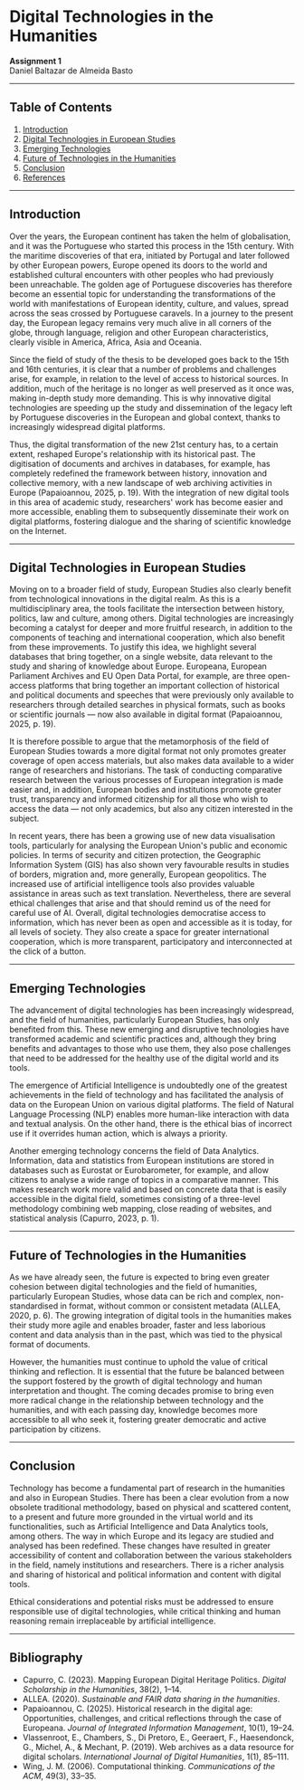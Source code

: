 # Digital Technologies in the Humanities

**Assignment 1**  
Daniel Baltazar de Almeida Basto

---

## Table of Contents

1. [Introduction](#introduction)
2. [Digital Technologies in European Studies](#digital-technologies-in-european-studies)
3. [Emerging Technologies](#emerging-technologies)
4. [Future of Technologies in the Humanities](#future-of-technologies-in-the-humanities)
5. [Conclusion](#conclusion)
6. [References](#references)

---

## Introduction

Over the years, the European continent has taken the helm of globalisation, and it was the Portuguese who started this process in the 15th century. With the maritime discoveries of that era, initiated by Portugal and later followed by other European powers, Europe opened its doors to the world and established cultural encounters with other peoples who had previously been unreachable. The golden age of Portuguese discoveries has therefore become an essential topic for understanding the transformations of the world with manifestations of European identity, culture, and values, spread across the seas crossed by Portuguese caravels. In a journey to the present day, the European legacy remains very much alive in all corners of the globe, through language, religion and other European characteristics, clearly visible in America, Africa, Asia and Oceania.

Since the field of study of the thesis to be developed goes back to the 15th and 16th centuries, it is clear that a number of problems and challenges arise, for example, in relation to the level of access to historical sources. In addition, much of the heritage is no longer as well preserved as it once was, making in-depth study more demanding. This is why innovative digital technologies are speeding up the study and dissemination of the legacy left by Portuguese discoveries in the European and global context, thanks to increasingly widespread digital platforms.

Thus, the digital transformation of the new 21st century has, to a certain extent, reshaped Europe's relationship with its historical past. The digitisation of documents and archives in databases, for example, has completely redefined the framework between history, innovation and collective memory, with a new landscape of web archiving activities in Europe (Papaioannou, 2025, p. 19). With the integration of new digital tools in this area of academic study, researchers' work has become easier and more accessible, enabling them to subsequently disseminate their work on digital platforms, fostering dialogue and the sharing of scientific knowledge on the Internet.

---

## Digital Technologies in European Studies

Moving on to a broader field of study, European Studies also clearly benefit from technological innovations in the digital realm. As this is a multidisciplinary area, the tools facilitate the intersection between history, politics, law and culture, among others. Digital technologies are increasingly becoming a catalyst for deeper and more fruitful research, in addition to the components of teaching and international cooperation, which also benefit from these improvements. To justify this idea, we highlight several databases that bring together, on a single website, data relevant to the study and sharing of knowledge about Europe. Europeana, European Parliament Archives and EU Open Data Portal, for example, are three open-access platforms that bring together an important collection of historical and political documents and speeches that were previously only available to researchers through detailed searches in physical formats, such as books or scientific journals — now also available in digital format (Papaioannou, 2025, p. 19).

It is therefore possible to argue that the metamorphosis of the field of European Studies towards a more digital format not only promotes greater coverage of open access materials, but also makes data available to a wider range of researchers and historians. The task of conducting comparative research between the various processes of European integration is made easier and, in addition, European bodies and institutions promote greater trust, transparency and informed citizenship for all those who wish to access the data — not only academics, but also any citizen interested in the subject.

In recent years, there has been a growing use of new data visualisation tools, particularly for analysing the European Union's public and economic policies. In terms of security and citizen protection, the Geographic Information System (GIS) has also shown very favourable results in studies of borders, migration and, more generally, European geopolitics. The increased use of artificial intelligence tools also provides valuable assistance in areas such as text translation. Nevertheless, there are several ethical challenges that arise and that should remind us of the need for careful use of AI. Overall, digital technologies democratise access to information, which has never been as open and accessible as it is today, for all levels of society. They also create a space for greater international cooperation, which is more transparent, participatory and interconnected at the click of a button.

---

## Emerging Technologies

The advancement of digital technologies has been increasingly widespread, and the field of humanities, particularly European Studies, has only benefited from this. These new emerging and disruptive technologies have transformed academic and scientific practices and, although they bring benefits and advantages to those who use them, they also pose challenges that need to be addressed for the healthy use of the digital world and its tools.

The emergence of Artificial Intelligence is undoubtedly one of the greatest achievements in the field of technology and has facilitated the analysis of data on the European Union on various digital platforms. The field of Natural Language Processing (NLP) enables more human-like interaction with data and textual analysis. On the other hand, there is the ethical bias of incorrect use if it overrides human action, which is always a priority.

Another emerging technology concerns the field of Data Analytics. Information, data and statistics from European institutions are stored in databases such as Eurostat or Eurobarometer, for example, and allow citizens to analyse a wide range of topics in a comparative manner. This makes research work more valid and based on concrete data that is easily accessible in the digital field, sometimes consisting of a three-level methodology combining web mapping, close reading of websites, and statistical analysis (Capurro, 2023, p. 1).

---

## Future of Technologies in the Humanities

As we have already seen, the future is expected to bring even greater cohesion between digital technologies and the field of humanities, particularly European Studies, whose data can be rich and complex, non-standardised in format, without common or consistent metadata (ALLEA, 2020, p. 6). The growing integration of digital tools in the humanities makes their study more agile and enables broader, faster and less laborious content and data analysis than in the past, which was tied to the physical format of documents.

However, the humanities must continue to uphold the value of critical thinking and reflection. It is essential that the future be balanced between the support fostered by the growth of digital technology and human interpretation and thought. The coming decades promise to bring even more radical change in the relationship between technology and the humanities, and with each passing day, knowledge becomes more accessible to all who seek it, fostering greater democratic and active participation by citizens.

---

## Conclusion

Technology has become a fundamental part of research in the humanities and also in European Studies. There has been a clear evolution from a now obsolete traditional methodology, based on physical and scattered content, to a present and future more grounded in the virtual world and its functionalities, such as Artificial Intelligence and Data Analytics tools, among others. The way in which Europe and its legacy are studied and analysed has been redefined. These changes have resulted in greater accessibility of content and collaboration between the various stakeholders in the field, namely institutions and researchers. There is a richer analysis and sharing of historical and political information and content with digital tools.

Ethical considerations and potential risks must be addressed to ensure responsible use of digital technologies, while critical thinking and human reasoning remain irreplaceable by artificial intelligence.

---

## Bibliography

- Capurro, C. (2023). Mapping European Digital Heritage Politics. *Digital Scholarship in the Humanities*, 38(2), 1–14. 
- ALLEA. (2020). *Sustainable and FAIR data sharing in the humanities*. 
- Papaioannou, C. (2025). Historical research in the digital age: Opportunities, challenges, and critical reflections through the case of Europeana. *Journal of Integrated Information Management*, 10(1), 19–24.  
- Vlassenroot, E., Chambers, S., Di Pretoro, E., Geeraert, F., Haesendonck, G., Michel, A., & Mechant, P. (2019). Web archives as a data resource for digital scholars. *International Journal of Digital Humanities*, 1(1), 85–111. 
- Wing, J. M. (2006). Computational thinking. *Communications of the ACM*, 49(3), 33–35. 
